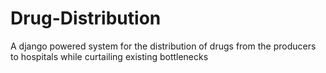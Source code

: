 # Drug-Distribution
A django powered system for the distribution of drugs from the  producers to hospitals while curtailing existing bottlenecks
